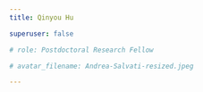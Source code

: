 ```yaml
---
title: Qinyou Hu

superuser: false

# role: Postdoctoral Research Fellow

# avatar_filename: Andrea-Salvati-resized.jpeg

---
```



